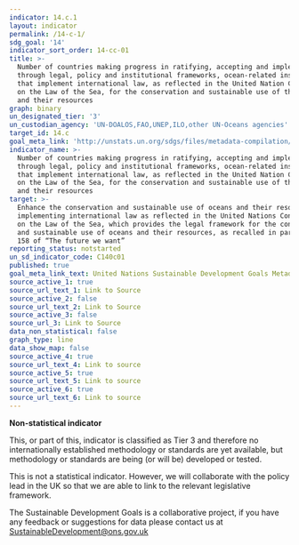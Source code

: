 ```yaml
---
indicator: 14.c.1
layout: indicator
permalink: /14-c-1/
sdg_goal: '14'
indicator_sort_order: 14-cc-01
title: >-
  Number of countries making progress in ratifying, accepting and implementing
  through legal, policy and institutional frameworks, ocean-related instruments
  that implement international law, as reflected in the United Nation Convention
  on the Law of the Sea, for the conservation and sustainable use of the oceans
  and their resources
graph: binary
un_designated_tier: '3'
un_custodian_agency: 'UN-DOALOS,FAO,UNEP,ILO,other UN-Oceans agencies'
target_id: 14.c
goal_meta_link: 'http://unstats.un.org/sdgs/files/metadata-compilation/Metadata-Goal-14.pdf'
indicator_name: >-
  Number of countries making progress in ratifying, accepting and implementing
  through legal, policy and institutional frameworks, ocean-related instruments
  that implement international law, as reflected in the United Nation Convention
  on the Law of the Sea, for the conservation and sustainable use of the oceans
  and their resources
target: >-
  Enhance the conservation and sustainable use of oceans and their resources by
  implementing international law as reflected in the United Nations Convention
  on the Law of the Sea, which provides the legal framework for the conservation
  and sustainable use of oceans and their resources, as recalled in paragraph
  158 of “The future we want”
reporting_status: notstarted
un_sd_indicator_code: C140c01
published: true
goal_meta_link_text: United Nations Sustainable Development Goals Metadata (pdf 288kB)
source_active_1: true
source_url_text_1: Link to Source
source_active_2: false
source_url_text_2: Link to Source
source_active_3: false
source_url_3: Link to Source
data_non_statistical: false
graph_type: line
data_show_map: false
source_active_4: true
source_url_text_4: Link to source
source_active_5: true
source_url_text_5: Link to source
source_active_6: true
source_url_text_6: Link to source
---
```

**Non-statistical indicator**               

This, or part of this, indicator is classified as Tier 3 and therefore no internationally established methodology or standards are yet available, but methodology or standards are being (or will be) developed or tested.       

This is not a statistical indicator. However, we will collaborate with the policy lead in the UK so that we are able to link to the relevant legislative framework.

The Sustainable Development Goals is a collaborative project, if you have any feedback or suggestions for data please contact us at <SustainableDevelopment@ons.gov.uk>
